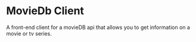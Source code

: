# MovieDb Client

A front-end client for a movieDB api that allows you to get information on a movie or tv series.